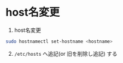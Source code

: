 host名変更
===

1. host名変更
```bash
sudo hostnamectl set-hostname <hostname>
```
2. `/etc/hosts` へ追記(or 旧を削除し追記) する
